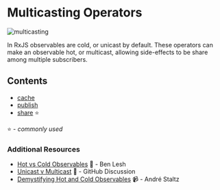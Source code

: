# Multicasting Operators

![multicasting](http://imgur.com/lCoW13G.png)

In RxJS observables are cold, or unicast by default. These operators can make an observable hot, or multicast, allowing
side-effects to be share among multiple subscribers.

## Contents
* [cache](cache.md)
* [publish](publish.md)
* [share](share.md) :star:

:star: - *commonly used*

### Additional Resources
* [Hot vs Cold Observables](https://medium.com/@benlesh/hot-vs-cold-observables-f8094ed53339#.8x9uam5rg) :newspaper: - Ben Lesh
* [Unicast v Multicast](https://github.com/zenparsing/es-observable/issues/66) :newspaper: -  GitHub Discussion
* [Demystifying Hot and Cold Observables](https://egghead.io/lessons/rxjs-demystifying-cold-and-hot-observables-in-rxjs) :video_camera: - André Staltz